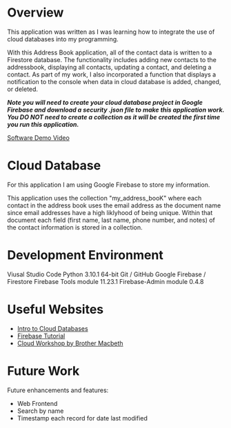 # Overview

This application was written as I was learning how to integrate the use of cloud databases into my programming.

With this Address Book application, all of the contact data is written to a Firestore database.  The functionality includes adding new contacts to the addressbook, displaying all contacts, updating a contact, and deleting a contact.  As part of my work, I also incorporated a function that displays a notification to the console when data in cloud database is added, changed, or deleted.

***Note you will need to create your cloud database project in Google Firebase and download a security .json file to make this application work.  You DO NOT need to create a collection as it will be created the first time you run this application.***

[Software Demo Video](http://youtube.link.goes.here)

# Cloud Database

For this application I am using Google Firebase to store my information.

This application uses the collection "my_address_booK" where each contact in the address book uses the email address as the document name since email addresses have a high liklyhood of being unique.  Within that document each field (first name, last name, phone number, and notes) of the contact information is stored in a collection.

# Development Environment

Viusal Studio Code
Python 3.10.1 64-bit
Git / GitHub
Google Firebase / Firestore
Firebase Tools module 11.23.1
Firebase-Admin module 0.4.8

# Useful Websites

- [Intro to Cloud Databases](https://learning.oreilly.com/library/view/an-introduction-to/9781492044857/ch01.html)
- [Firebase Tutorial](https://firebase.google.com/docs/firestore)
- [Cloud Workshop by Brother Macbeth](https://video.byui.edu/media/t/1_al5oz4pq)

# Future Work

Future enhancements and features:

- Web Frontend
- Search by name
- Timestamp each record for date last modified

